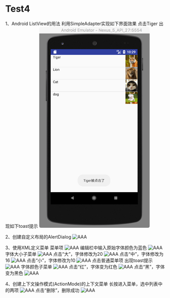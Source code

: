 # Test4
1、Android ListView的用法
利用SimpleAdapter实现如下界面效果
点击Tiger 出现如下toast提示
![AAA](https://github.com/ShenyDong/Test4/blob/master/截图/ListView.png)

2、创建自定义布局的AlertDialog
![AAA](https://github.com/ShenyDong/Test4/blob/master/截图/AlterDialog)

3、使用XML定义菜单
菜单项
![AAA](https://github.com/ShenyDong/Test4/blob/master/截图/菜单)
编辑栏中输入原始字体颜色为蓝色
![AAA](https://github.com/ShenyDong/Test4/blob/master/截图/原始颜色)
字体大小子菜单
![AAA](https://github.com/ShenyDong/Test4/blob/master/截图/字体大小)
点击“大”，字体修改为20
![AAA](https://github.com/ShenyDong/Test4/blob/master/截图/大)
点击“中”，字体修改为16
![AAA](https://github.com/ShenyDong/Test4/blob/master/截图/中)
点击“小”，字体修改为10
![AAA](https://github.com/ShenyDong/Test4/blob/master/截图/小)
点击普通菜单项 出现toast提示
![AAA](https://github.com/ShenyDong/Test4/blob/master/截图/普通菜单项)
字体颜色子菜单
![AAA](https://github.com/ShenyDong/Test4/blob/master/截图/字体颜色)
点击“红”，字体变为红色
![AAA](https://github.com/ShenyDong/Test4/blob/master/截图/红)
点击“黑”，字体变为黑色
![AAA](https://github.com/ShenyDong/Test4/blob/master/截图/黑)

4、创建上下文操作模式(ActionMode)的上下文菜单
长按进入菜单，选中列表中的两项
![AAA](https://github.com/ShenyDong/Test4/blob/master/截图/上下文菜单)
点击“删除”，删除成功
![AAA](https://github.com/ShenyDong/Test4/blob/master/截图/删除)




